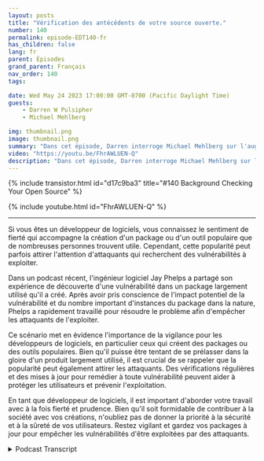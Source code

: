 ```yaml
---
layout: posts
title: "Vérification des antécédents de votre source ouverte."
number: 140
permalink: episode-EDT140-fr
has_children: false
lang: fr
parent: Épisodes
grand_parent: Français
nav_order: 140
tags:

date: Wed May 24 2023 17:00:00 GMT-0700 (Pacific Daylight Time)
guests:
    - Darren W Pulsipher
    - Michael Mehlberg

img: thumbnail.png
image: thumbnail.png
summary: "Dans cet épisode, Darren interroge Michael Mehlberg sur l'augmentation de la confiance dans les logiciels open source grâce à la vérification des antécédents des communautés open source."
video: "https://youtu.be/FhrAWLUEN-Q"
description: "Dans cet épisode, Darren interroge Michael Mehlberg sur l'augmentation de la confiance dans les logiciels open source grâce à la vérification des antécédents des communautés open source."
---
```


<div>
{% include transistor.html id="d17c9ba3" title="#140 Background Checking Your Open Source" %}

{% include youtube.html id="FhrAWLUEN-Q" %}
</div>

---

Si vous êtes un développeur de logiciels, vous connaissez le sentiment de fierté qui accompagne la création d'un package ou d'un outil populaire que de nombreuses personnes trouvent utile. Cependant, cette popularité peut parfois attirer l'attention d'attaquants qui recherchent des vulnérabilités à exploiter.

Dans un podcast récent, l'ingénieur logiciel Jay Phelps a partagé son expérience de découverte d'une vulnérabilité dans un package largement utilisé qu'il a créé. Après avoir pris conscience de l'impact potentiel de la vulnérabilité et du nombre important d'instances du package dans la nature, Phelps a rapidement travaillé pour résoudre le problème afin d'empêcher les attaquants de l'exploiter.

Ce scénario met en évidence l'importance de la vigilance pour les développeurs de logiciels, en particulier ceux qui créent des packages ou des outils populaires. Bien qu'il puisse être tentant de se prélasser dans la gloire d'un produit largement utilisé, il est crucial de se rappeler que la popularité peut également attirer les attaquants. Des vérifications régulières et des mises à jour pour remédier à toute vulnérabilité peuvent aider à protéger les utilisateurs et prévenir l'exploitation.

En tant que développeur de logiciels, il est important d'aborder votre travail avec à la fois fierté et prudence. Bien qu'il soit formidable de contribuer à la société avec vos créations, n'oubliez pas de donner la priorité à la sécurité et à la sûreté de vos utilisateurs. Restez vigilant et gardez vos packages à jour pour empêcher les vulnérabilités d'être exploitées par des attaquants.



<details>
<summary> Podcast Transcript </summary>

<p></p>

</details>

